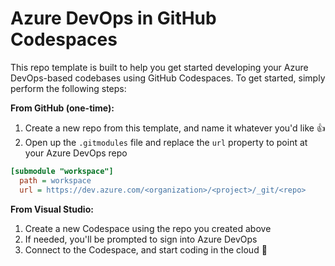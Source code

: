 # Azure DevOps in GitHub Codespaces

This repo template is built to help you get started developing your Azure DevOps-based codebases using GitHub Codespaces. To get started, simply perform the following steps:

**From GitHub (one-time):**
1. Create a new repo from this template, and name it whatever you'd like 👍
1. Open up the `.gitmodules` file and replace the `url` property to point at your Azure DevOps repo

  ```ini
  [submodule "workspace"]
	path = workspace
	url = https://dev.azure.com/<organization>/<project>/_git/<repo>
  ```
  
**From Visual Studio:**
1. Create a new Codespace using the repo you created above
1. If needed, you'll be prompted to sign into Azure DevOps
1. Connect to the Codespace, and start coding in the cloud 🚀 
